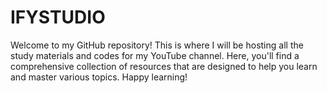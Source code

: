 # IFYSTUDIO
Welcome to my GitHub repository! This is where I will be hosting all the study materials and codes for my YouTube channel. Here, you'll find a comprehensive collection of resources that are designed to help you learn and master various topics. Happy learning!
